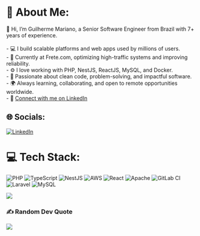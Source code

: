 # 💫 About Me:
👋 Hi, I’m Guilherme Mariano, a Senior Software Engineer from Brazil with 7+ years of experience.<br><br>- 💻 I build scalable platforms and web apps used by millions of users.<br>- 🏢 Currently at Frete.com, optimizing high-traffic systems and improving reliability.<br>- ⚙️ I love working with PHP, NestJS, ReactJS, MySQL, and Docker.<br>- 🚀 Passionate about clean code, problem-solving, and impactful software.<br>- 🌍 Always learning, collaborating, and open to remote opportunities worldwide.<br>- 🔗 [Connect with me on LinkedIn](https://www.linkedin.com/in/guilhermemarianodev/)


## 🌐 Socials:
[![LinkedIn](https://img.shields.io/badge/LinkedIn-%230077B5.svg?logo=linkedin&logoColor=white)](https://linkedin.com/in/https://www.linkedin.com/in/guilhermemarianodev) 

# 💻 Tech Stack:
![PHP](https://img.shields.io/badge/php-%23777BB4.svg?style=for-the-badge&logo=php&logoColor=white) ![TypeScript](https://img.shields.io/badge/typescript-%23007ACC.svg?style=for-the-badge&logo=typescript&logoColor=white) ![NestJS](https://img.shields.io/badge/nestjs-%23E0234E.svg?style=for-the-badge&logo=nestjs&logoColor=white) ![AWS](https://img.shields.io/badge/AWS-%23FF9900.svg?style=for-the-badge&logo=amazon-aws&logoColor=white) ![React](https://img.shields.io/badge/react-%2320232a.svg?style=for-the-badge&logo=react&logoColor=%2361DAFB) ![Apache](https://img.shields.io/badge/apache-%23D42029.svg?style=for-the-badge&logo=apache&logoColor=white) ![GitLab CI](https://img.shields.io/badge/gitlab%20CI-%23181717.svg?style=for-the-badge&logo=gitlab&logoColor=white) ![Laravel](https://img.shields.io/badge/laravel-%23FF2D20.svg?style=for-the-badge&logo=laravel&logoColor=white) ![MySQL](https://img.shields.io/badge/mysql-4479A1.svg?style=for-the-badge&logo=mysql&logoColor=white)

![](https://github-readme-stats.vercel.app/api/top-langs/?username=guimariano&theme=dark&hide_border=false&include_all_commits=true&count_private=true&layout=compact)

### ✍️ Random Dev Quote
![](https://quotes-github-readme.vercel.app/api?type=horizontal&theme=radical)